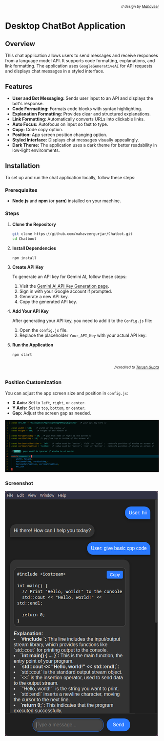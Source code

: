 ###### *<div align="right"><sub>// design by [Mahaveer](https://github.com/mahaveergurjar)</sub></div>*
# Desktop ChatBot Application

## Overview

This chat application allows users to send messages and receive responses from a language model API. It supports code formatting, explanations, and link formatting. The application uses `GoogleGenerativeAI` for API requests and displays chat messages in a styled interface.

## Features

- **User and Bot Messaging:** Sends user input to an API and displays the bot's response.
- **Code Formatting:** Formats code blocks with syntax highlighting.
- **Explanation Formatting:** Provides clear and structured explanations.
- **Link Formatting:** Automatically converts URLs into clickable links.
- **Auto Focus:** Autofocus on input so fast to type.
- **Copy:** Code copy option.
- **Position:** App screen position changing option.
- **Styled Interface:** Displays chat messages visually appealingly.
- **Dark Theme:** The application uses a dark theme for better readability in low-light environments.

## Installation

To set up and run the chat application locally, follow these steps:

### Prerequisites

- **Node.js** and **npm** (or **yarn**) installed on your machine.

### Steps

1. **Clone the Repository**

   ```bash
   git clone https://github.com/mahaveergurjar/Chatbot.git
   cd Chatboot

   ```

2. **Install Dependencies**

   `npm install`

3. **Create API Key**

   To generate an API key for Gemini AI, follow these steps:

   1. Visit the [Gemini AI API Key Generation page](https://aistudio.google.com/app/apikey?).
   2. Sign in with your Google account if prompted.
   3. Generate a new API key.
   4. Copy the generated API key.

4. **Add Your API Key**

   After generating your API key, you need to add it to the `Config.js` file:

   1. Open the `config.js` file.
   2. Replace the placeholder `Your_API_Key` with your actual API key:

5. **Run the Application**

   `npm start`


###### *<div align="right"><sub>//credited to [Tarush Gupta](https://github.com/TarushGupta23)</sub></div>*
### Position Customization

You can adjust the app screen size and position in `config.js`:

- **X Axis:** Set to `left`, `right`, or `center`.
- **Y Axis:** Set to `top`, `bottom`, or `center`.
- **Gap:** Adjust the screen gap as needed.


![Full Screen ChatBot](./screenshot/image1.png)

### Screenshot

![Compact View ChatBot](./screenshot/image2.png)
